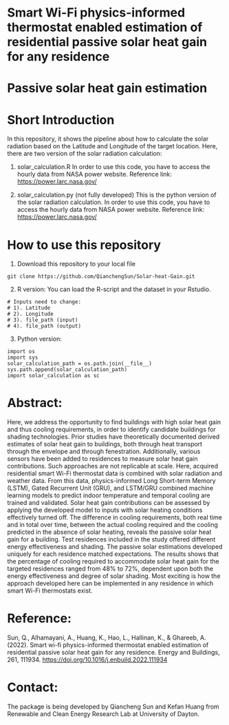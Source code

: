 # Smart Wi-Fi physics-informed thermostat enabled estimation of residential passive solar heat gain for any residence
# Passive solar heat gain estimation

# Short Introduction
In this repository, it shows the pipeline about how to calculate the solar radiation based on the Latitude and Longitude of the target location.
Here, there are two version of the solar radiation calculation:

1. solar_calculation.R
In order to use this code, you have to access the hourly data from NASA power website.
Reference link: https://power.larc.nasa.gov/

2. solar_calculation.py (not fully developed)
This is the python version of the solar radiation calculation.
In order to use this code, you have to access the hourly data from NASA power website.
Reference link: https://power.larc.nasa.gov/

# How to use this repository

1. Download this repository to your local file 
```
git clone https://github.com/QianchengSun/Solar-heat-Gain.git
```
2. R version:
You can load the R-script and the dataset in your Rstudio.

```
# Inputs need to change:
# 1). Latitude
# 2). Longitude
# 3). file_path (input)
# 4). file_path (output)
```

3. Python version:
```
import os 
import sys
solar_calculation_path = os.path.join(__file__)
sys.path.append(solar_calculation_path)
import solar_calculation as sc
```

# Abstract:

Here, we address the opportunity to find buildings with high solar heat gain and thus cooling requirements, in order to identify candidate buildings for shading 
technologies. Prior studies have theoretically documented derived estimates of solar heat gain to buildings, both through heat transport through the envelope and 
through fenestration. Additionally, various sensors have been added to residences to measure solar heat gain contributions. Such approaches are not replicable at 
scale. Here, acquired residential smart Wi-Fi thermostat data is combined with solar radiation and weather data. From this data, physics-informed Long Short-term 
Memory (LSTM), Gated Recurrent Unit (GRU), and LSTM/GRU combined machine learning models to predict indoor temperature and temporal cooling are trained and 
validated. Solar heat gain contributions can be assessed by applying the developed model to inputs with solar heating conditions effectively turned off. The 
difference in cooling requirements, both real time and in total over time, between the actual cooling required and the cooling predicted in the absence of solar 
heating, reveals the passive solar heat gain for a building. Test residences included in the study offered different energy effectiveness and shading. The passive 
solar estimations developed uniquely for each residence matched expectations. The results shows that the percentage of cooling required to accommodate solar heat 
gain for the targeted residences ranged from 48% to 72%, dependent upon both the energy effectiveness and degree of solar shading. Most exciting is how the approach 
developed here can be implemented in any residence in which smart Wi-Fi thermostats exist.


# Reference:
Sun, Q., Alhamayani, A., Huang, K., Hao, L., Hallinan, K., & Ghareeb, A. (2022). Smart wi-fi physics-informed thermostat enabled estimation of residential passive 
solar heat gain for any residence. Energy and Buildings, 261, 111934. https://doi.org/10.1016/j.enbuild.2022.111934 

# Contact:
The package is being developed by Qiancheng Sun and Kefan Huang from Renewable and Clean Energy Research Lab at University of Dayton.





